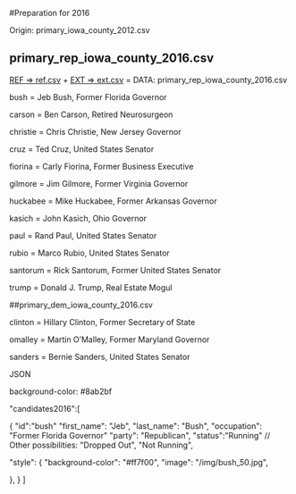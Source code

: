 #Preparation for 2016

Origin: primary_iowa_county_2012.csv


## primary_rep_iowa_county_2016.csv 
[REF => ref.csv](https://raw.githubusercontent.com/datamapio/geoid/master/US/county/by_state/iowa/iowa_county_2010-2016.csv) +
[EXT => ext.csv](https://raw.githubusercontent.com/datamapio/geoid/master/US/example/primary_rep_iowa_county_2016_ext.csv) = DATA: primary_rep_iowa_county_2016.csv 


bush = Jeb Bush, Former Florida Governor 
  
carson = Ben Carson, Retired Neurosurgeon 
  
christie = Chris Christie, New Jersey Governor 
  
cruz = Ted Cruz, United States Senator

fiorina = Carly Fiorina, Former Business Executive 

gilmore = Jim Gilmore, Former Virginia Governor

huckabee = Mike Huckabee, Former Arkansas Governor
  
kasich = John Kasich, Ohio Governor

paul = Rand Paul, United States Senator

rubio = Marco Rubio, United States Senator

santorum = Rick Santorum, Former United States Senator

trump = Donald J. Trump, Real Estate Mogul



##primary_dem_iowa_county_2016.csv

clinton = Hillary Clinton, Former Secretary of State

omalley = Martin O’Malley, Former Maryland Governor

sanders = Bernie Sanders, United States Senator


JSON

background-color: #8ab2bf


"candidates2016":[

{
  "id":"bush"
  "first_name": "Jeb",
  "last_name": "Bush",
  "occupation": "Former Florida Governor"
  "party": "Republican",
  "status":"Running"  // Other possibilities: "Dropped Out", "Not Running", 


  "style": {
    "background-color": "#ff7f00",
    "image": "/img/bush_50.jpg",

  },
}
]



